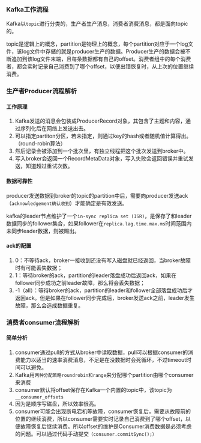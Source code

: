 ### Kafka工作流程
Kafka以`topic`进行分类的，生产者生产消息，消费者消费消息，都是面向topic的。

topic是逻辑上的概念，partition是物理上的概念，每个partition对应于一个log文件，该log文件中存储的就是producer生产的数据。Producer生产的数据会被不断追加到该log文件末端，且每条数据都有自己的offset。消费者组中的每个消费者，都会实时记录自己消费到了哪个offset，以便出错恢复时，从上次的位置继续消费。


### 生产者Producer流程解析

#### 工作原理
1. Kafka发送的消息会包装成ProducerRecord对象，其包含了主题和内容，通过序列化后在网络上发送出去。
2. 可以指定partiton分区，若未指定，则通过key的hash或者随机值计算得出。（round-robin算法）
3. 然后记录会被添加到一个批次里，有独立线程把这个批次发送到broker中。
4. 写入broker会返回一个RecordMetaData对象，写入失败会返回错误并重试发送，知道超过重试次数。

#### 数据可靠性
producer发送数据到broker的topic的partition中后，需要向producer发送ack（`acknowledgement确认收到`）才能确定是有效发送。

kafka的leader节点维护了一个`in-sync replica set (ISR)`，是保存了和leader数据同步的follower集合，如果follower在`replica.lag.time.max.ms`时间范围内未同步leader数据，则被踢出。

#### ack的配置
1. 0：不等待ack，broker一接收到还没有写入磁盘就已经返回，当broker故障时有可能丢失数据；
2. 1：等待broker的ack，partition的leader落盘成功后返回ack，如果在follower同步成功之前leader故障，那么将会丢失数据；
3. -1（all）：等待broker的ack，partition的leader和follower全部落盘成功后才返回ack。但是如果在follower同步完成后，broker发送ack之前，leader发生故障，那么会造成数据重复。


### 消费者consumer流程解析

#### 简单分析
1. consumer通过pull的方式从broker中读取数据，pull可以根据consumer的消费能力以适当的速率消费消息，不足是在没数据时会死循环，不过timeout时间可以避免。
2. Kafka用`两种分配策略roundrobin和range`来分配哪个partition由哪个consumer来消费
3. consumer默认将offset保存在Kafka一个内置的topic中，该topic为`__consumer_offsets`
4. 因为是顺序写磁盘，所以效率很高。
5. consumer可能会出现断电宕机等故障，consumer恢复后，需要从故障前的位置的继续消费，所以consumer需要实时记录自己消费到了哪个offset，以便故障恢复后继续消费。所以offset的维护是Consumer消费数据是必须考虑的问题。可以通过代码手动提交`（consumer.commitSync();）`